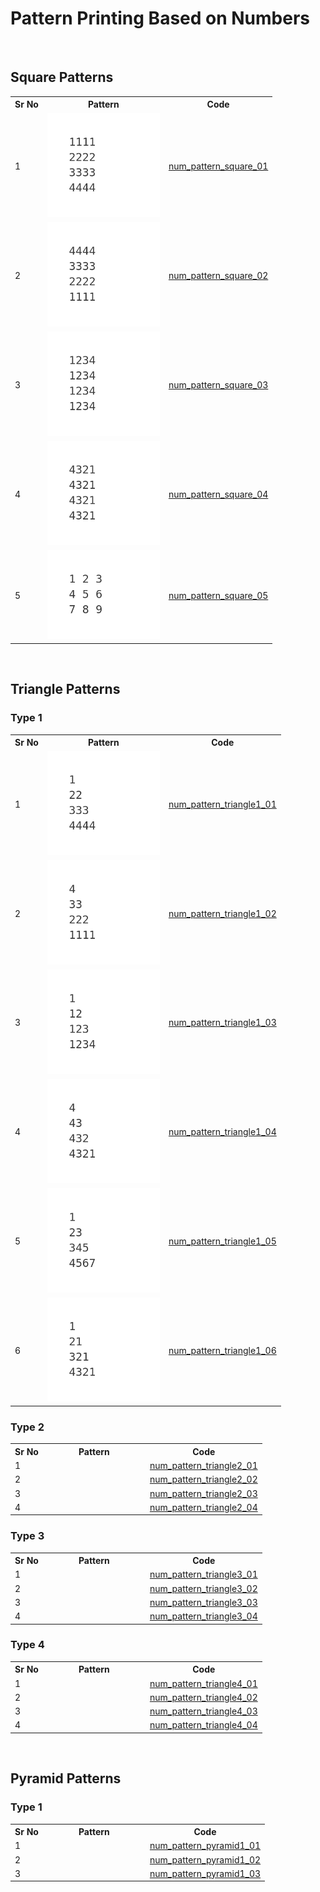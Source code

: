 # Pattern Printing Based on Numbers

&nbsp;

## Square Patterns

<table>
  <tr>
    <th>Sr No</th>
    <th>Pattern</th>
    <th>Code</th>
  </tr>
  
  <tr>
    <td>1</td>
    <td><img src="_assets/num_pattern_square_01.png" width="180"></td>
    <td><a href="num_pattern_square_01.cpp">num_pattern_square_01</a></td>
  </tr>
  
  <tr>
    <td>2</td>
    <td><img src="_assets/num_pattern_square_02.png" width="180"></td>
    <td><a href="num_pattern_square_02.cpp">num_pattern_square_02</a></td>
  </tr>
    
  <tr>
    <td>3</td>
    <td><img src="_assets/num_pattern_square_03.png" width="180"></td>
    <td><a href="num_pattern_square_03.cpp">num_pattern_square_03</a></td>
  </tr>
    
  <tr>
    <td>4</td>
    <td><img src="_assets/num_pattern_square_04.png" width="180"></td>
    <td><a href="num_pattern_square_04.cpp">num_pattern_square_04</a></td>
  </tr>
    
  <tr>
    <td>5</td>
    <td><img src="_assets/num_pattern_square_05.png" width="180"></td>
    <td><a href="num_pattern_square_05.cpp">num_pattern_square_05</a></td>
  </tr>
</table>

&nbsp;

## Triangle Patterns

### Type 1

<table>
  <tr>
    <th>Sr No</th>
    <th>Pattern</th>
    <th>Code</th>
  </tr>
  
  <tr>
    <td>1</td>
    <td><img src="_assets/num_pattern_triangle1_01.png" width="180"></td>
    <td><a href="num_pattern_triangle1_01.cpp">num_pattern_triangle1_01</a></td>
  </tr>
  
  <tr>
    <td>2</td>
    <td><img src="_assets/num_pattern_triangle1_02.png" width="180"></td>
    <td><a href="num_pattern_triangle1_02.cpp">num_pattern_triangle1_02</a></td>
  </tr>
    
  <tr>
    <td>3</td>
    <td><img src="_assets/num_pattern_triangle1_03.png" width="180"></td>
    <td><a href="num_pattern_triangle1_03.cpp">num_pattern_triangle1_03</a></td>
  </tr>
    
  <tr>
    <td>4</td>
    <td><img src="_assets/num_pattern_triangle1_04.png" width="180"></td>
    <td><a href="num_pattern_triangle1_04.cpp">num_pattern_triangle1_04</a></td>
  </tr>
    
  <tr>
    <td>5</td>
    <td><img src="_assets/num_pattern_triangle1_05.png" width="180"></td>
    <td><a href="num_pattern_triangle1_05.cpp">num_pattern_triangle1_05</a></td>
  </tr>

  <tr>
    <td>6</td>
    <td><img src="_assets/num_pattern_triangle1_06.png" width="180"></td>
    <td><a href="num_pattern_triangle1_06.cpp">num_pattern_triangle1_06</a></td>
  </tr>
</table>

### Type 2

<table>
  <tr>
    <th>Sr No</th>
    <th>Pattern</th>
    <th>Code</th>
  </tr>
  
  <tr>
    <td>1</td>
    <td><img src=" " width="150"></td>
    <td><a href="num_pattern_triangle2_01.cpp">num_pattern_triangle2_01</a></td>
  </tr>
  
  <tr>
    <td>2</td>
    <td><img src=" " width="150"></td>
    <td><a href="num_pattern_triangle2_02.cpp">num_pattern_triangle2_02</a></td>
  </tr>
    
  <tr>
    <td>3</td>
    <td><img src=" " width="150"></td>
    <td><a href="num_pattern_triangle2_03.cpp">num_pattern_triangle2_03</a></td>
  </tr>
    
  <tr>
    <td>4</td>
    <td><img src=" " width="150"></td>
    <td><a href="num_pattern_triangle2_04.cpp">num_pattern_triangle2_04</a></td>
  </tr>
</table>

### Type 3

<table>
  <tr>
    <th>Sr No</th>
    <th>Pattern</th>
    <th>Code</th>
  </tr>
  
  <tr>
    <td>1</td>
    <td><img src=" " width="150"></td>
    <td><a href="num_pattern_triangle3_01.cpp">num_pattern_triangle3_01</a></td>
  </tr>
  
  <tr>
    <td>2</td>
    <td><img src=" " width="150"></td>
    <td><a href="num_pattern_triangle3_02.cpp">num_pattern_triangle3_02</a></td>
  </tr>
    
  <tr>
    <td>3</td>
    <td><img src=" " width="150"></td>
    <td><a href="num_pattern_triangle3_03.cpp">num_pattern_triangle3_03</a></td>
  </tr>
    
  <tr>
    <td>4</td>
    <td><img src=" " width="150"></td>
    <td><a href="num_pattern_triangle3_04.cpp">num_pattern_triangle3_04</a></td>
  </tr>
</table>

### Type 4

<table>
  <tr>
    <th>Sr No</th>
    <th>Pattern</th>
    <th>Code</th>
  </tr>
  
  <tr>
    <td>1</td>
    <td><img src=" " width="150"></td>
    <td><a href="num_pattern_triangle4_01.cpp">num_pattern_triangle4_01</a></td>
  </tr>
  
  <tr>
    <td>2</td>
    <td><img src=" " width="150"></td>
    <td><a href="num_pattern_triangle4_02.cpp">num_pattern_triangle4_02</a></td>
  </tr>
    
  <tr>
    <td>3</td>
    <td><img src=" " width="150"></td>
    <td><a href="num_pattern_triangle4_03.cpp">num_pattern_triangle4_03</a></td>
  </tr>
    
  <tr>
    <td>4</td>
    <td><img src=" " width="150"></td>
    <td><a href="num_pattern_triangle4_04.cpp">num_pattern_triangle4_04</a></td>
  </tr>
</table>

&nbsp;

## Pyramid Patterns

### Type 1

<table>
  <tr>
    <th>Sr No</th>
    <th>Pattern</th>
    <th>Code</th>
  </tr>
  
  <tr>
    <td>1</td>
    <td><img src=" " width="150"></td>
    <td><a href="num_pattern_pyramid1_01.cpp">num_pattern_pyramid1_01</a></td>
  </tr>
  
  <tr>
    <td>2</td>
    <td><img src=" " width="150"></td>
    <td><a href="num_pattern_pyramid1_02.cpp">num_pattern_pyramid1_02</a></td>
  </tr>
    
  <tr>
    <td>3</td>
    <td><img src=" " width="150"></td>
    <td><a href="num_pattern_pyramid1_03.cpp">num_pattern_pyramid1_03</a></td>
  </tr>
</table>
